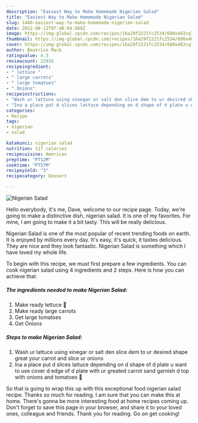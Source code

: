 ```yaml
---
description: "Easiest Way to Make Homemade Nigerian Salad"
title: "Easiest Way to Make Homemade Nigerian Salad"
slug: 1440-easiest-way-to-make-homemade-nigerian-salad
date: 2022-08-12T07:48:04.668Z
image: https://img-global.cpcdn.com/recipes/16a29f2221fc2534/680x482cq70/nigerian-salad-recipe-main-photo.jpg
thumbnail: https://img-global.cpcdn.com/recipes/16a29f2221fc2534/680x482cq70/nigerian-salad-recipe-main-photo.jpg
cover: https://img-global.cpcdn.com/recipes/16a29f2221fc2534/680x482cq70/nigerian-salad-recipe-main-photo.jpg
author: Beatrice Mack
ratingvalue: 4.3
reviewcount: 22916
recipeingredient:
- " lettuce "
- " large carrots"
- " large tomatoes"
- " Onions"
recipeinstructions:
- "Wash ur lattuce using vinegar or salt den slice dem to ur desired shape great your carrot and slice ur onions"
- "Ina a place put d slices lattuce depending on d shape of d plate u want to use cover d edge of d plate with ur greated carrot sand garnish d top with onions and tomatoes 🍅"
categories:
- Recipe
tags:
- nigerian
- salad

katakunci: nigerian salad 
nutrition: 117 calories
recipecuisine: American
preptime: "PT12M"
cooktime: "PT57M"
recipeyield: "3"
recipecategory: Dessert

---
```



![Nigerian Salad](https://img-global.cpcdn.com/recipes/16a29f2221fc2534/680x482cq70/nigerian-salad-recipe-main-photo.jpg)

Hello everybody, it's me, Dave, welcome to our recipe page. Today, we're going to make a distinctive dish, nigerian salad. It is one of my favorites. For mine, I am going to make it a bit tasty. This will be really delicious.

Nigerian Salad is one of the most popular of recent trending foods on earth. It is enjoyed by millions every day. It's easy, it's quick, it tastes delicious. They are nice and they look fantastic. Nigerian Salad is something which I have loved my whole life.




To begin with this recipe, we must first prepare a few ingredients. You can cook nigerian salad using 4 ingredients and 2 steps. Here is how you can achieve that.

<!--inarticleads1-->

##### The ingredients needed to make Nigerian Salad:

1. Make ready  lettuce 🥬
1. Make ready  large carrots
1. Get  large tomatoes
1. Get  Onions




<!--inarticleads2-->

##### Steps to make Nigerian Salad:

1. Wash ur lattuce using vinegar or salt den slice dem to ur desired shape great your carrot and slice ur onions
1. Ina a place put d slices lattuce depending on d shape of d plate u want to use cover d edge of d plate with ur greated carrot sand garnish d top with onions and tomatoes 🍅




So that is going to wrap this up with this exceptional food nigerian salad recipe. Thanks so much for reading. I am sure that you can make this at home. There's gonna be more interesting food at home recipes coming up. Don't forget to save this page in your browser, and share it to your loved ones, colleague and friends. Thank you for reading. Go on get cooking!
